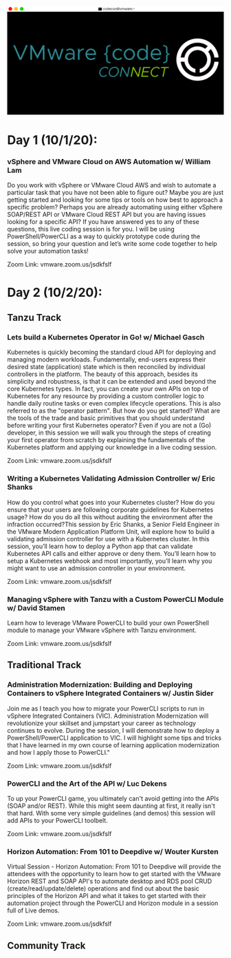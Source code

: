 ![](codeconlogofinal_dark.jpg)
# Day 1 (10/1/20):
### **vSphere and VMware Cloud on AWS Automation w/ William Lam**
Do you work with vSphere or VMware Cloud AWS and wish to automate a particular task that you have not been able to figure out? Maybe you are just getting started and looking for some tips or tools on how best to approach a specific problem? Perhaps you are already automating using either vSphere SOAP/REST API or VMware Cloud REST API but you are having issues looking for a specific API? If you have answered yes to any of these questions, this live coding session is for you. I will be using PowerShell/PowerCLI as a way to quickly prototype code during the session, so bring your question and let’s write some code together to help solve your automation tasks!

Zoom Link: vmware.zoom.us/jsdkfslf

# Day 2 (10/2/20):
## Tanzu Track
### **Lets build a Kubernetes Operator in Go! w/ Michael Gasch**
Kubernetes is quickly becoming the standard cloud API for deploying and managing modern workloads. 
Fundamentally, end-users express their desired state (application) state which is then reconciled by individual controllers in the platform. The beauty of this approach, besides its simplicity and robustness, is that it can be extended and used beyond the core Kubernetes types. In fact, you can create your own APIs on top of Kubernetes for any resource by providing a custom controller logic to handle daily routine tasks or even complex lifecycle operations. This is also referred to as the "operator pattern". But how do you get started? What are the tools of the trade and basic primitives that you should understand before writing your first Kubernetes operator? Even if you are not a (Go) developer, in this session we will walk you through the steps of creating your first operator from scratch by explaining the fundamentals of the Kubernetes platform and applying our knowledge in a live coding session.

Zoom Link: vmware.zoom.us/jsdkfslf

### **Writing a Kubernetes Validating Admission Controller w/ Eric Shanks**
How do you control what goes into your Kubernetes cluster? How do you ensure that your users are following corporate guidelines for Kubernetes usage? How do you do all this without auditing the environment after the infraction occurred?This session by Eric Shanks, a Senior Field Engineer in the VMware Modern Application Platform Unit, will explore how to build a validating admission controller for use with a Kubernetes cluster. In this session, you’ll learn how to deploy a Python app that can validate Kubernetes API calls and either approve or deny them. You’ll learn how to setup a Kubernetes webhook and most importantly, you’ll learn why you might want to use an admission controller in your environment.

Zoom Link: vmware.zoom.us/jsdkfslf

### **Managing vSphere with Tanzu with a Custom PowerCLI Module w/ David Stamen**
Learn how to leverage VMware PowerCLI to build your own PowerShell module to manage your VMware vSphere with Tanzu environment.

Zoom Link: vmware.zoom.us/jsdkfslf

## Traditional Track
### **Administration Modernization: Building and Deploying Containers to vSphere Integrated Containers w/ Justin Sider**
Join me as I teach you how to migrate your PowerCLI scripts to run in vSphere Integrated Containers (VIC). Administration Modernization will revolutionize your skillset and jumpstart your career as technology continues to evolve. During the session, I will demonstrate how to deploy a PowerShell/PowerCLI application to VIC. I will highlight some tips and tricks that I have learned in my own course of learning application modernization and how I apply those to PowerCLI."

Zoom Link: vmware.zoom.us/jsdkfslf

### **PowerCLI and the Art of the API w/ Luc Dekens**
To up your PowerCLI game, you ultimately can't avoid getting into the APIs (SOAP and/or REST). While this might seem daunting at first, it really isn't that hard. With some very simple guidelines (and demos) this session will add APIs to your PowerCLI toolbelt.

Zoom Link: vmware.zoom.us/jsdkfslf

### **Horizon Automation: From 101 to Deepdive w/ Wouter Kursten**
Virtual Session - Horizon Automation: From 101 to Deepdive will provide the attendees with the opportunity to learn how to get started with the VMware Horizon REST and SOAP API's to automate desktop and RDS pool CRUD (create/read/update/delete) operations and find out about the basic principles of the Horizon API and what it takes to get started with their automation project through the PowerCLI and Horizon module in a session full of Live demos. 

Zoom Link: vmware.zoom.us/jsdkfslf

## Community Track